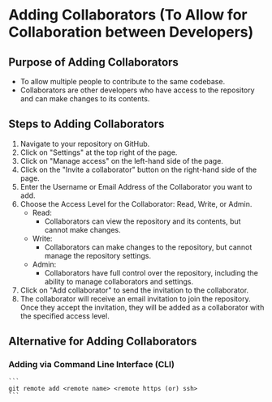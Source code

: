 # Adding Collaborators (To Allow for Collaboration between Developers)

## Purpose of Adding Collaborators
*  To allow multiple people to contribute to the same codebase. 
*  Collaborators are other developers who have access to the repository and can make changes to its contents.

## Steps to Adding Collaborators
1. Navigate to your repository on GitHub.
2. Click on "Settings" at the top right of the page.
3. Click on "Manage access" on the left-hand side of the page.
4. Click on the "Invite a collaborator" button on the right-hand side of the page.
5. Enter the Username or Email Address of the Collaborator you want to add.
6. Choose the Access Level for the Collaborator: Read, Write, or Admin.
    * Read: 
        - Collaborators can view the repository and its contents, but cannot make changes.
    * Write: 
        - Collaborators can make changes to the repository, but cannot manage the repository settings.
    * Admin: 
        - Collaborators have full control over the repository, including the ability to manage collaborators and settings.
7. Click on "Add collaborator" to send the invitation to the collaborator.
8. The collaborator will receive an email invitation to join the repository. Once they accept the invitation, they will be added as a collaborator with the specified access level.

## Alternative for Adding Collaborators
### Adding via Command Line Interface (CLI)
    ```
    git remote add <remote name> <remote https (or) ssh>
    ```
